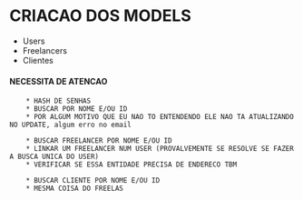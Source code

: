 # CRIACAO DOS MODELS
* Users
* Freelancers
* Clientes
#### NECESSITA DE ATENCAO <h4>
~~~Users
    * HASH DE SENHAS 
    * BUSCAR POR NOME E/OU ID
    * POR ALGUM MOTIVO QUE EU NAO TO ENTENDENDO ELE NAO TA ATUALIZANDO NO UPDATE, algum erro no email
~~~
~~~Freelancers
    * BUSCAR FREELANCER POR NOME E/OU ID
    * LINKAR UM FREELANCER NUM USER (PROVALVEMENTE SE RESOLVE SE FAZER A BUSCA UNICA DO USER)
    * VERIFICAR SE ESSA ENTIDADE PRECISA DE ENDERECO TBM
~~~
~~~CLIENTES
    * BUSCAR CLIENTE POR NOME E/OU ID
    * MESMA COISA DO FREELAS
~~~